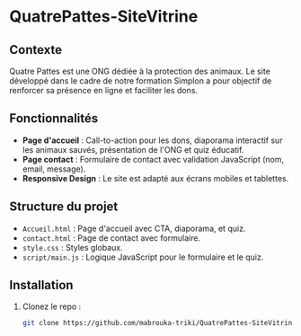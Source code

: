 # QuatrePattes-SiteVitrine

## Contexte

Quatre Pattes est une ONG dédiée à la protection des animaux. Le site développé dans le cadre de notre formation Simplon a pour objectif de renforcer sa présence en ligne et faciliter les dons.

## Fonctionnalités

- **Page d'accueil** : Call-to-action pour les dons, diaporama interactif sur les animaux sauvés, présentation de l'ONG et quiz éducatif.
- **Page contact** : Formulaire de contact avec validation JavaScript (nom, email, message).
- **Responsive Design** : Le site est adapté aux écrans mobiles et tablettes.

## Structure du projet

- `Accueil.html` : Page d'accueil avec CTA, diaporama, et quiz.
- `contact.html` : Page de contact avec formulaire.
- `style.css` : Styles globaux.
- `script/main.js` : Logique JavaScript pour le formulaire et le quiz.

## Installation

1. Clonez le repo :
   ```bash
   git clone https://github.com/mabrouka-triki/QuatrePattes-SiteVitrine.git
